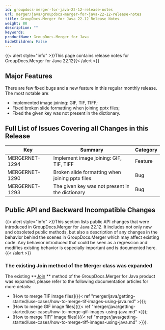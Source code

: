 ```yaml
---
id: groupdocs-merger-for-java-22-12-release-notes
url: merger/java/groupdocs-merger-for-java-22-12-release-notes
title: GroupDocs.Merger for Java 22.12 Release Notes
weight: 80
description: ""
keywords: 
productName: GroupDocs.Merger for Java
hideChildren: False
---
```

{{< alert style="info" >}}This page contains release notes for GroupDocs.Merger for Java 22.12{{< /alert >}}

## Major Features

There are few fixed bugs and a new feature in this regular monthly release. The most notable are:

*   Implemented image joining: GIF, TIF, TIFF;
*   Fixed broken slide formatting when joining pptx files;
*   Fixed the given key was not present in the dictionary.

## Full List of Issues Covering all Changes in this Release

| Key | Summary | Category |
| --- | --- | --- |
| MERGERNET-1294 | Implement image joining: GIF, TIF, TIFF | Feature |
| MERGERNET-1290 | Broken slide formatting when joining pptx files | Bug |
| MERGERNET-1293 | The given key was not present in the dictionary | Bug |

## Public API and Backward Incompatible Changes

{{< alert style="info" >}}This section lists public API changes that were introduced in GroupDocs.Merger for Java 22.12. It includes not only new and obsoleted public methods, but also a description of any changes in the behavior behind the scenes in GroupDocs.Merger which may affect existing code. Any behavior introduced that could be seen as a regression and modifies existing behavior is especially important and is documented here.{{< /alert >}}


### The existing Join method of the Merger class was expanded

The existing **[Join](https://reference.groupdocs.com/merger/java/com.groupdocs.merger/merger/#join-java.io.InputStream-) ** method of the GroupDocs.Merger for Java product was expanded, please refer to the following documentation articles for more details:

*   [How to merge TIF image files]({{< ref "merger/java/getting-started/use-cases/how-to-merge-tif-images-using-java.md" >}});
*   [How to merge GIF image files]({{< ref "merger/java/getting-started/use-cases/how-to-merge-gif-images-using-java.md" >}});
*   [How to merge TIFF image files]({{< ref "merger/java/getting-started/use-cases/how-to-merge-tiff-images-using-java.md" >}}).
